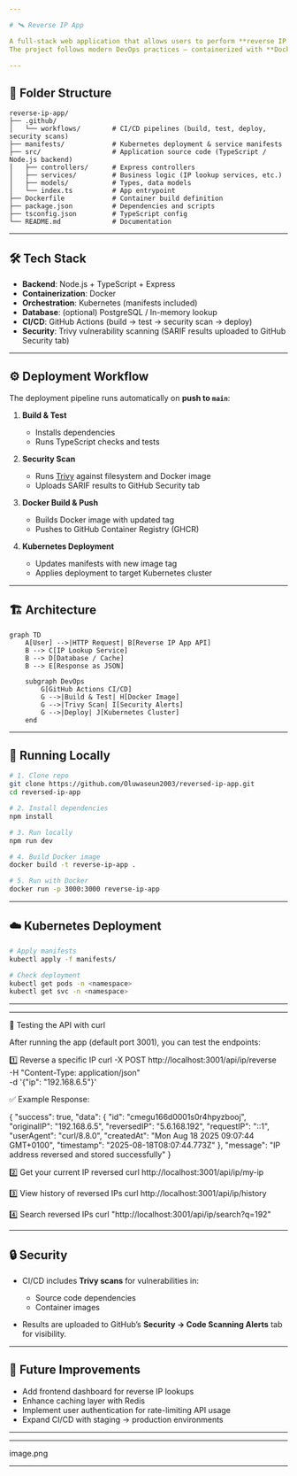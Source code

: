 ```yaml
---

# 🛰️ Reverse IP App

A full-stack web application that allows users to perform **reverse IP lookups** and retrieve domain information.
The project follows modern DevOps practices — containerized with **Docker**, secured with **Trivy scans**, and deployed via **GitHub Actions CI/CD pipeline**.

---
```


## 📂 Folder Structure

```
reverse-ip-app/
├── .github/
│   └── workflows/        # CI/CD pipelines (build, test, deploy, security scans)
├── manifests/            # Kubernetes deployment & service manifests
├── src/                  # Application source code (TypeScript / Node.js backend)
│   ├── controllers/      # Express controllers
│   ├── services/         # Business logic (IP lookup services, etc.)
│   ├── models/           # Types, data models
│   └── index.ts          # App entrypoint
├── Dockerfile            # Container build definition
├── package.json          # Dependencies and scripts
├── tsconfig.json         # TypeScript config
└── README.md             # Documentation
```

---

## 🛠️ Tech Stack

* **Backend**: Node.js + TypeScript + Express
* **Containerization**: Docker
* **Orchestration**: Kubernetes (manifests included)
* **Database**: (optional) PostgreSQL / In-memory lookup
* **CI/CD**: GitHub Actions (build → test → security scan → deploy)
* **Security**: Trivy vulnerability scanning (SARIF results uploaded to GitHub Security tab)

---

## ⚙️ Deployment Workflow

The deployment pipeline runs automatically on **push to `main`**:

1. **Build & Test**

   * Installs dependencies
   * Runs TypeScript checks and tests
2. **Security Scan**

   * Runs [Trivy](https://aquasecurity.github.io/trivy/) against filesystem and Docker image
   * Uploads SARIF results to GitHub Security tab
3. **Docker Build & Push**

   * Builds Docker image with updated tag
   * Pushes to GitHub Container Registry (GHCR)
4. **Kubernetes Deployment**

   * Updates manifests with new image tag
   * Applies deployment to target Kubernetes cluster

---

## 🏗️ Architecture

```mermaid
graph TD
    A[User] -->|HTTP Request| B[Reverse IP App API]
    B --> C[IP Lookup Service]
    B --> D[Database / Cache]
    B --> E[Response as JSON]

    subgraph DevOps
        G[GitHub Actions CI/CD]
        G -->|Build & Test| H[Docker Image]
        G -->|Trivy Scan| I[Security Alerts]
        G -->|Deploy| J[Kubernetes Cluster]
    end
```

---

## 🚀 Running Locally

```bash
# 1. Clone repo
git clone https://github.com/Oluwaseun2003/reversed-ip-app.git
cd reversed-ip-app

# 2. Install dependencies
npm install

# 3. Run locally
npm run dev

# 4. Build Docker image
docker build -t reverse-ip-app .

# 5. Run with Docker
docker run -p 3000:3000 reverse-ip-app
```

---

## ☁️ Kubernetes Deployment

```bash
# Apply manifests
kubectl apply -f manifests/

# Check deployment
kubectl get pods -n <namespace>
kubectl get svc -n <namespace>
```
---


---
🧪 Testing the API with curl

After running the app (default port 3001), you can test the endpoints:

1️⃣ Reverse a specific IP
curl -X POST http://localhost:3001/api/ip/reverse \
  -H "Content-Type: application/json" \
  -d '{"ip": "192.168.6.5"}'


✅ Example Response:

{
  "success": true,
  "data": {
    "id": "cmegu166d0001s0r4hpyzbooj",
    "originalIP": "192.168.6.5",
    "reversedIP": "5.6.168.192",
    "requestIP": "::1",
    "userAgent": "curl/8.8.0",
    "createdAt": "Mon Aug 18 2025 09:07:44 GMT+0100",
    "timestamp": "2025-08-18T08:07:44.773Z"
  },
  "message": "IP address reversed and stored successfully"
}

2️⃣ Get your current IP reversed
curl http://localhost:3001/api/ip/my-ip

3️⃣ View history of reversed IPs
curl http://localhost:3001/api/ip/history

4️⃣ Search reversed IPs
curl "http://localhost:3001/api/ip/search?q=192"

---

## 🔒 Security

* CI/CD includes **Trivy scans** for vulnerabilities in:

  * Source code dependencies
  * Container images
* Results are uploaded to GitHub’s **Security → Code Scanning Alerts** tab for visibility.

---

## 📌 Future Improvements

* Add frontend dashboard for reverse IP lookups
* Enhance caching layer with Redis
* Implement user authentication for rate-limiting API usage
* Expand CI/CD with staging → production environments

---
---
image.png

---